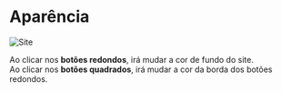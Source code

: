 # Aparência
![Site](https://user-images.githubusercontent.com/99449012/179241554-898178e9-00a4-456c-bacd-a6c599cdab34.jpg)

Ao clicar nos **botões redondos**, irá mudar a cor de fundo do site. <br>
Ao clicar nos **botões quadrados**, irá mudar a cor da borda dos botões redondos.
